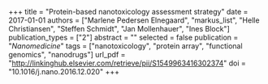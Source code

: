 +++
title = "Protein-based nanotoxicology assessment strategy"
date = 2017-01-01
authors = ["Marlene Pedersen Elnegaard", "markus_list", "Helle Christiansen", "Steffen Schmidt", "Jan Mollenhauer", "Ines Block"]
publication_types = ["2"]
abstract = ""
selected = false
publication = "*Nanomedicine*"
tags = ["nanotoxicology", "protein array", "functional genomics", "nanodrugs"]
url_pdf = "http://linkinghub.elsevier.com/retrieve/pii/S1549963416302374"
doi = "10.1016/j.nano.2016.12.020"
+++

